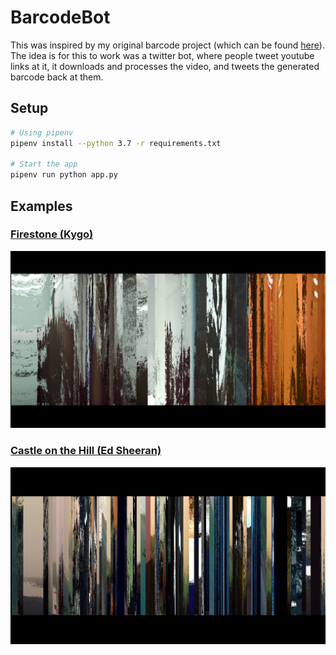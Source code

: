 # BarcodeBot

This was inspired by my original barcode project (which can be found [here](https://github.com/AmritHariharan/FilmBarcode2)). The idea is for this to work was a twitter bot, where people tweet youtube links at it, it downloads and processes the video, and tweets the generated barcode back at them.

## Setup

``` bash
# Using pipenv
pipenv install --python 3.7 -r requirements.txt

# Start the app
pipenv run python app.py
```

## Examples

### [Firestone (Kygo)](https://www.youtube.com/watch?v=9Sc-ir2UwGU)

![Firestone (Kygo)](static/images/firestone_kygo.png)

### [Castle on the Hill (Ed Sheeran)](https://www.youtube.com/watch?v=K0ibBPhiaG0)

![Castle on the Hill (Ed Sheeran)](static/images/castle_edsheeran.png)
